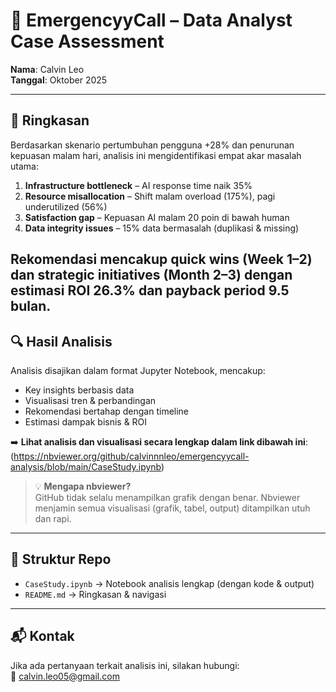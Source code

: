 # 🚨 EmergencyyCall – Data Analyst Case Assessment  
**Nama**: Calvin Leo  
**Tanggal**: Oktober 2025  

---

## 📌 Ringkasan 
Berdasarkan skenario pertumbuhan pengguna +28% dan penurunan kepuasan malam hari, analisis ini mengidentifikasi empat akar masalah utama:  
1. **Infrastructure bottleneck** – AI response time naik 35%  
2. **Resource misallocation** – Shift malam overload (175%), pagi underutilized (56%)  
3. **Satisfaction gap** – Kepuasan AI malam 20 poin di bawah human  
4. **Data integrity issues** – 15% data bermasalah (duplikasi & missing)  

Rekomendasi mencakup **quick wins (Week 1–2)** dan **strategic initiatives (Month 2–3)** dengan estimasi **ROI 26.3%** dan **payback period 9.5 bulan**.
---
## 🔍 Hasil Analisis  
Analisis disajikan dalam format Jupyter Notebook, mencakup:  
- Key insights berbasis data  
- Visualisasi tren & perbandingan  
- Rekomendasi bertahap dengan timeline  
- Estimasi dampak bisnis & ROI  

➡️ **Lihat analisis dan visualisasi secara lengkap dalam link dibawah ini**:  
(https://nbviewer.org/github/calvinnnleo/emergencyycall-analysis/blob/main/CaseStudy.ipynb)

> 💡 **Mengapa nbviewer?**  
> GitHub tidak selalu menampilkan grafik dengan benar. Nbviewer menjamin semua visualisasi (grafik, tabel, output) ditampilkan utuh dan rapi.

---

## 📁 Struktur Repo  
- `CaseStudy.ipynb` → Notebook analisis lengkap (dengan kode & output)  
- `README.md` → Ringkasan & navigasi 

---

## 📬 Kontak  
Jika ada pertanyaan terkait analisis ini, silakan hubungi:  
📧 calvin.leo05@gmail.com  
